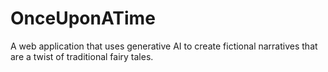 # OnceUponATime
A web application that uses generative AI to create fictional narratives that are a twist of traditional fairy tales.
